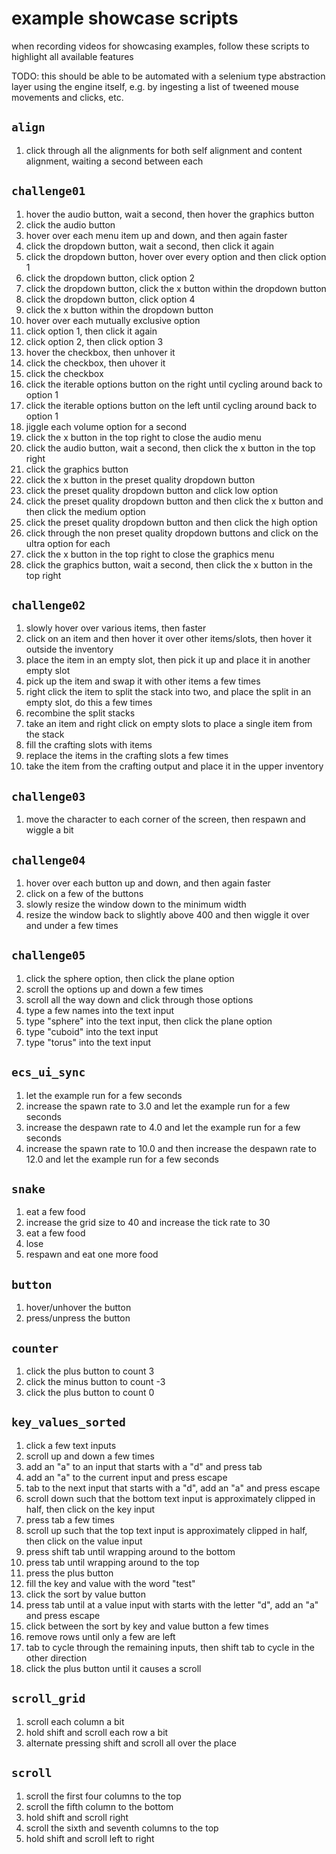 # example showcase scripts

when recording videos for showcasing examples, follow these scripts to highlight all available features

TODO: this should be able to be automated with a selenium type abstraction layer using the engine itself, e.g. by ingesting a list of tweened mouse movements and clicks, etc.

## `align`
1. click through all the alignments for both self alignment and content alignment, waiting a second between each

## `challenge01`
1. hover the audio button, wait a second, then hover the graphics button
1. click the audio button
1. hover over each menu item up and down, and then again faster
1. click the dropdown button, wait a second, then click it again
1. click the dropdown button, hover over every option and then click option 1
1. click the dropdown button, click option 2
1. click the dropdown button, click the x button within the dropdown button
1. click the dropdown button, click option 4
1. click the x button within the dropdown button
1. hover over each mutually exclusive option
1. click option 1, then click it again
1. click option 2, then click option 3
1. hover the checkbox, then unhover it
1. click the checkbox, then uhover it
1. click the checkbox
1. click the iterable options button on the right until cycling around back to option 1
1. click the iterable options button on the left until cycling around back to option 1
1. jiggle each volume option for a second
1. click the x button in the top right to close the audio menu
1. click the audio button, wait a second, then click the x button in the top right
1. click the graphics button
1. click the x button in the preset quality dropdown button
1. click the preset quality dropdown button and click low option
1. click the preset quality dropdown button and then click the x button and then click the medium option
1. click the preset quality dropdown button and then click the high option
1. click through the non preset quality dropdown buttons and click on the ultra option for each
1. click the x button in the top right to close the graphics menu
1. click the graphics button, wait a second, then click the x button in the top right

## `challenge02`
1. slowly hover over various items, then faster
1. click on an item and then hover it over other items/slots, then hover it outside the inventory
1. place the item in an empty slot, then pick it up and place it in another empty slot
1. pick up the item and swap it with other items a few times
1. right click the item to split the stack into two, and place the split in an empty slot, do this a few times
1. recombine the split stacks
1. take an item and right click on empty slots to place a single item from the stack
1. fill the crafting slots with items
1. replace the items in the crafting slots a few times
1. take the item from the crafting output and place it in the upper inventory

## `challenge03`
1. move the character to each corner of the screen, then respawn and wiggle a bit

## `challenge04`
1. hover over each button up and down, and then again faster
1. click on a few of the buttons
1. slowly resize the window down to the minimum width
1. resize the window back to slightly above 400 and then wiggle it over and under a few times

## `challenge05`
1. click the sphere option, then click the plane option
1. scroll the options up and down a few times
1. scroll all the way down and click through those options
1. type a few names into the text input
1. type "sphere" into the text input, then click the plane option
1. type "cuboid" into the text input
1. type "torus" into the text input

## `ecs_ui_sync`
1. let the example run for a few seconds
1. increase the spawn rate to 3.0 and let the example run for a few seconds
1. increase the despawn rate to 4.0 and let the example run for a few seconds
1. increase the spawn rate to 10.0 and then increase the despawn rate to 12.0 and let the example run for a few seconds

## `snake`
1. eat a few food
1. increase the grid size to 40 and increase the tick rate to 30
1. eat a few food
1. lose
1. respawn and eat one more food

## `button`
1. hover/unhover the button
1. press/unpress the button

## `counter`
1. click the plus button to count 3
1. click the minus button to count -3
1. click the plus button to count 0

## `key_values_sorted`
1. click a few text inputs
1. scroll up and down a few times
1. add an "a" to an input that starts with a "d" and press tab
1. add an "a" to the current input and press escape
1. tab to the next input that starts with a "d", add an "a" and press escape
1. scroll down such that the bottom text input is approximately clipped in half, then click on the key input
1. press tab a few times
1. scroll up such that the top text input is approximately clipped in half, then click on the value input
1. press shift tab until wrapping around to the bottom
1. press tab until wrapping around to the top
1. press the plus button
1. fill the key and value with the word "test"
1. click the sort by value button
1. press tab until at a value input with starts with the letter "d", add an "a" and press escape
1. click between the sort by key and value button a few times
1. remove rows until only a few are left
1. tab to cycle through the remaining inputs, then shift tab to cycle in the other direction
1. click the plus button until it causes a scroll

## `scroll_grid`
1. scroll each column a bit
1. hold shift and scroll each row a bit
1. alternate pressing shift and scroll all over the place

## `scroll`
1. scroll the first four columns to the top
1. scroll the fifth column to the bottom
1. hold shift and scroll right
1. scroll the sixth and seventh columns to the top
1. hold shift and scroll left to right 
